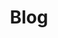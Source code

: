 ---
layout: list
type: category
title: Blog
slug: blog
categories: homelabs socalerts
sidebar: true
description: >
   Posts about homelabs and soc alerts.
---